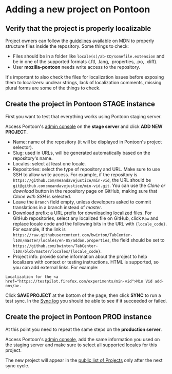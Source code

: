 # Adding a new project on Pontoon

## Verify that the project is properly localizable
Project owners can follow the [guidelines](https://developer.mozilla.org/en-US/docs/Mozilla/Implementing_Pontoon_in_a_Mozilla_website) available on MDN to properly structure files inside the repository. Some things to check:
* Files should be in a folder like `locale(s)/ab-CD/somefile.extension` and be in one of the supported formats (.ftl, .lang, .properties, .po, .xliff).
* User **mozilla-pontoon** needs write access to the repository.

It's important to also check the files for localization issues before exposing them to localizers: unclear strings, lack of localization comments, missing plural forms are some of the things to check.

## Create the project in Pontoon STAGE instance
First you want to test that everything works using Pontoon staging server.

Access Pontoon's [admin console](https://mozilla-pontoon-staging.herokuapp.com/admin/) on the **stage server** and click **ADD NEW PROJECT**.
* Name: name of the repository (it will be displayed in Pontoon's project selector).
* Slug: used in URLs, will be generated automatically based on the repository's name.
* Locales: select at least one locale.
* Repositories: select the type of repository and URL. Make sure to use SSH to allow write access. For example, if the repository is `https://github.com/meandavejustice/min-vid`, the URL should be `git@github.com:meandavejustice/min-vid.git`. You can use the *Clone or download* button in the repository page on GitHub, making sure that *Clone with SSH* is selected. 
* Leave the `Branch` field empty, unless developers asked to commit translations in a branch instead of *master*.
* Download prefix: a URL prefix for downloading localized files. For GitHub repositories, select any localized file on GitHub, click `Raw` and replace locale code and the following bits in the URL with `{locale_code}`. For example, if the link is `https://raw.githubusercontent.com/bwinton/TabCenter-l10n/master/locales/en-US/addon.properties`, the field should be set to `https://github.com/bwinton/TabCenter-l10n/blob/master/locales/{locale_code}`.
* Project info: provide some information about the project to help localizers with context or testing instructions. HTML is supported, so you can add external links. For example:
```
Localization for the <a href="https://testpilot.firefox.com/experiments/min-vid">Min Vid add-on</a>.
```

Click **SAVE PROJECT** at the bottom of the page, then click **SYNC** to run a test sync. In the [Sync log](https://mozilla-pontoon-staging.herokuapp.com/sync/log/) you should be able to see if it succeeded or failed.

## Create the project in Pontoon PROD instance
At this point you need to repeat the same steps on the **production server**.

Access Pontoon's [admin console](https://pontoon.mozilla.org/admin/), add the same information you used on the staging server and make sure to select all supported locales for this project.

The new project will appear in the [public list of Projects](https://pontoon.mozilla.org/projects/) only after the next sync cycle.
